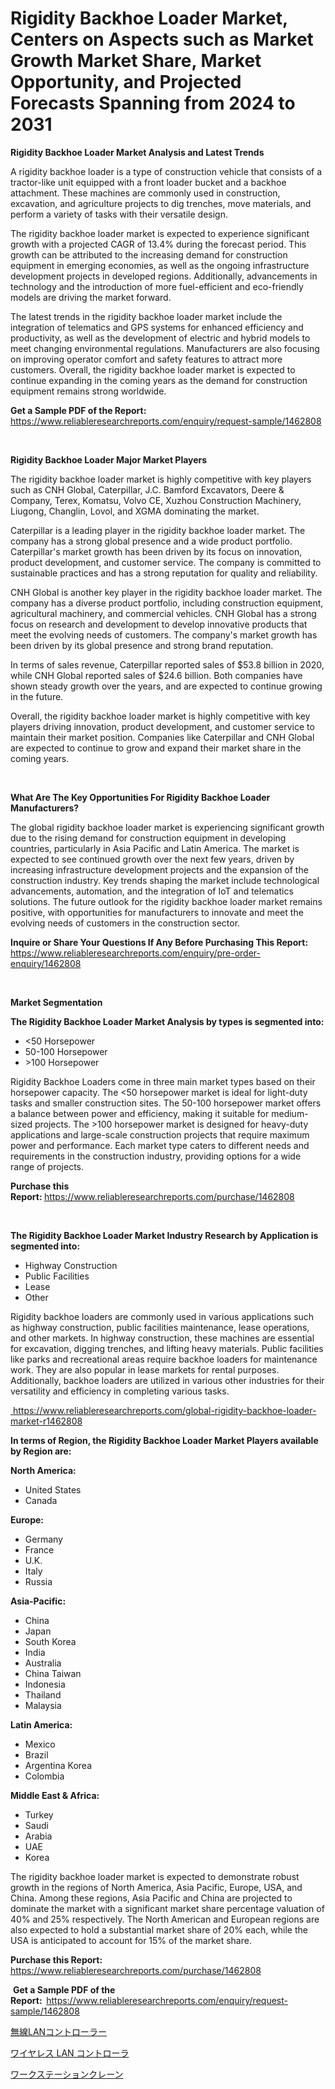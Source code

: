 <p><h1>Rigidity Backhoe Loader Market, Centers on Aspects such as Market Growth Market Share, Market Opportunity, and Projected Forecasts Spanning from 2024 to 2031</h1></p><p><strong>Rigidity Backhoe Loader Market Analysis and Latest Trends</strong></p>
<p><p>A rigidity backhoe loader is a type of construction vehicle that consists of a tractor-like unit equipped with a front loader bucket and a backhoe attachment. These machines are commonly used in construction, excavation, and agriculture projects to dig trenches, move materials, and perform a variety of tasks with their versatile design.</p><p>The rigidity backhoe loader market is expected to experience significant growth with a projected CAGR of 13.4% during the forecast period. This growth can be attributed to the increasing demand for construction equipment in emerging economies, as well as the ongoing infrastructure development projects in developed regions. Additionally, advancements in technology and the introduction of more fuel-efficient and eco-friendly models are driving the market forward.</p><p>The latest trends in the rigidity backhoe loader market include the integration of telematics and GPS systems for enhanced efficiency and productivity, as well as the development of electric and hybrid models to meet changing environmental regulations. Manufacturers are also focusing on improving operator comfort and safety features to attract more customers. Overall, the rigidity backhoe loader market is expected to continue expanding in the coming years as the demand for construction equipment remains strong worldwide.</p></p>
<p><strong>Get a Sample PDF of the Report:&nbsp;</strong> <a href="https://www.reliableresearchreports.com/enquiry/request-sample/1462808">https://www.reliableresearchreports.com/enquiry/request-sample/1462808</a></p>
<p>&nbsp;</p>
<p><strong>Rigidity Backhoe Loader Major Market Players</strong></p>
<p><p>The rigidity backhoe loader market is highly competitive with key players such as CNH Global, Caterpillar, J.C. Bamford Excavators, Deere & Company, Terex, Komatsu, Volvo CE, Xuzhou Construction Machinery, Liugong, Changlin, Lovol, and XGMA dominating the market.</p><p>Caterpillar is a leading player in the rigidity backhoe loader market. The company has a strong global presence and a wide product portfolio. Caterpillar's market growth has been driven by its focus on innovation, product development, and customer service. The company is committed to sustainable practices and has a strong reputation for quality and reliability.</p><p>CNH Global is another key player in the rigidity backhoe loader market. The company has a diverse product portfolio, including construction equipment, agricultural machinery, and commercial vehicles. CNH Global has a strong focus on research and development to develop innovative products that meet the evolving needs of customers. The company's market growth has been driven by its global presence and strong brand reputation.</p><p>In terms of sales revenue, Caterpillar reported sales of $53.8 billion in 2020, while CNH Global reported sales of $24.6 billion. Both companies have shown steady growth over the years, and are expected to continue growing in the future.</p><p>Overall, the rigidity backhoe loader market is highly competitive with key players driving innovation, product development, and customer service to maintain their market position. Companies like Caterpillar and CNH Global are expected to continue to grow and expand their market share in the coming years.</p></p>
<p>&nbsp;</p>
<p><strong>What Are The Key Opportunities For Rigidity Backhoe Loader Manufacturers?</strong></p>
<p><p>The global rigidity backhoe loader market is experiencing significant growth due to the rising demand for construction equipment in developing countries, particularly in Asia Pacific and Latin America. The market is expected to see continued growth over the next few years, driven by increasing infrastructure development projects and the expansion of the construction industry. Key trends shaping the market include technological advancements, automation, and the integration of IoT and telematics solutions. The future outlook for the rigidity backhoe loader market remains positive, with opportunities for manufacturers to innovate and meet the evolving needs of customers in the construction sector.</p></p>
<p><strong>Inquire or Share Your Questions If Any Before Purchasing This Report:</strong> <a href="https://www.reliableresearchreports.com/enquiry/pre-order-enquiry/1462808">https://www.reliableresearchreports.com/enquiry/pre-order-enquiry/1462808</a></p>
<p>&nbsp;</p>
<p><strong>Market Segmentation</strong></p>
<p><strong>The Rigidity Backhoe Loader Market Analysis by types is segmented into:</strong></p>
<p><ul><li><50 Horsepower</li><li>50-100 Horsepower</li><li>>100 Horsepower</li></ul></p>
<p><p>Rigidity Backhoe Loaders come in three main market types based on their horsepower capacity. The <50 horsepower market is ideal for light-duty tasks and smaller construction sites. The 50-100 horsepower market offers a balance between power and efficiency, making it suitable for medium-sized projects. The >100 horsepower market is designed for heavy-duty applications and large-scale construction projects that require maximum power and performance. Each market type caters to different needs and requirements in the construction industry, providing options for a wide range of projects.</p></p>
<p><strong>Purchase this Report:&nbsp;</strong><a href="https://www.reliableresearchreports.com/purchase/1462808">https://www.reliableresearchreports.com/purchase/1462808</a></p>
<p>&nbsp;</p>
<p><strong>The Rigidity Backhoe Loader Market Industry Research by Application is segmented into:</strong></p>
<p><ul><li>Highway Construction</li><li>Public Facilities</li><li>Lease</li><li>Other</li></ul></p>
<p><p>Rigidity backhoe loaders are commonly used in various applications such as highway construction, public facilities maintenance, lease operations, and other markets. In highway construction, these machines are essential for excavation, digging trenches, and lifting heavy materials. Public facilities like parks and recreational areas require backhoe loaders for maintenance work. They are also popular in lease markets for rental purposes. Additionally, backhoe loaders are utilized in various other industries for their versatility and efficiency in completing various tasks.</p></p>
<p><a href="https://www.reliableresearchreports.com/global-rigidity-backhoe-loader-market-r1462808">&nbsp;https://www.reliableresearchreports.com/global-rigidity-backhoe-loader-market-r1462808</a></p>
<p><strong>In terms of Region, the Rigidity Backhoe Loader Market Players available by Region are:</strong></p>
<p>
    <p> <strong> North America: </strong>
        <ul>
            <li>United States</li>
            <li>Canada</li>
        </ul>
        </p> 
    <p> <strong> Europe: </strong>
        <ul>
            <li>Germany</li>
            <li>France</li>
            <li>U.K.</li>
            <li>Italy</li>
            <li>Russia</li>
        </ul>
        </p> 
    <p> <strong> Asia-Pacific: </strong>
        <ul>
            <li>China</li>
            <li>Japan</li>
            <li>South Korea</li>
            <li>India</li>
            <li>Australia</li>
            <li>China Taiwan</li>
            <li>Indonesia</li>
            <li>Thailand</li>
            <li>Malaysia</li>
        </ul>
        </p> 
    <p> <strong> Latin America: </strong>
        <ul>
            <li>Mexico</li>
            <li>Brazil</li>
            <li>Argentina Korea</li>
            <li>Colombia</li>
        </ul>
        </p> 
    <p> <strong> Middle East & Africa: </strong>
        <ul>
            <li>Turkey</li>
            <li>Saudi</li>
            <li>Arabia</li>
            <li>UAE</li>
            <li>Korea</li>
        </ul>
    </p>
    </p>
<p><p>The rigidity backhoe loader market is expected to demonstrate robust growth in the regions of North America, Asia Pacific, Europe, USA, and China. Among these regions, Asia Pacific and China are projected to dominate the market with a significant market share percentage valuation of 40% and 25% respectively. The North American and European regions are also expected to hold a substantial market share of 20% each, while the USA is anticipated to account for 15% of the market share.</p></p>
<p><strong>Purchase this Report: </strong><a href="https://www.reliableresearchreports.com/purchase/1462808">https://www.reliableresearchreports.com/purchase/1462808</a></p>
<p>&nbsp;<strong>Get a Sample PDF of the Report:&nbsp;&nbsp;</strong><a href="https://www.reliableresearchreports.com/enquiry/request-sample/1462808">https://www.reliableresearchreports.com/enquiry/request-sample/1462808</a></p>
<p><strong></strong></p>
<p><p><a href="https://github.com/efcvopdgkdx128/Market-Research-Report-List-1/blob/main/517328541203.md">無線LANコントローラー</a></p><p><a href="https://github.com/dawson566/Market-Research-Report-List-1/blob/main/909125741202.md">ワイヤレス LAN コントローラ</a></p><p><a href="https://github.com/hwbcz413288296/Market-Research-Report-List-1/blob/main/875831341204.md">ワークステーションクレーン</a></p></p>